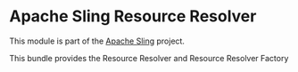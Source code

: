 # Apache Sling Resource Resolver

This module is part of the [Apache Sling](https://sling.apache.org) project.

This bundle provides the Resource Resolver and Resource Resolver Factory
